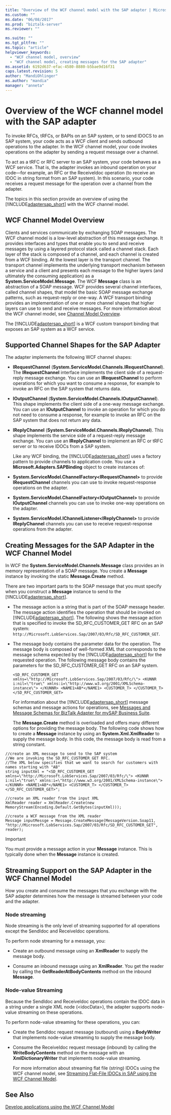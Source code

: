 ```yaml
---
title: "Overview of the WCF channel model with the SAP adapter | Microsoft Docs"
ms.custom: ""
ms.date: "06/08/2017"
ms.prod: "biztalk-server"
ms.reviewer: ""

ms.suite: ""
ms.tgt_pltfrm: ""
ms.topic: "article"
helpviewer_keywords: 
  - "WCF channel model, overview"
  - "WCF channel model, creating messages for the SAP adapter"
ms.assetid: 6192d637-efac-4580-8880-b5bae9d16f31
caps.latest.revision: 5
author: "MandiOhlinger"
ms.author: "mandia"
manager: "anneta"
---
```

# Overview of the WCF channel model with the SAP adapter
To invoke RFCs, tRFCs, or BAPIs on an SAP system, or to send IDOCS to an SAP system, your code acts as a WCF client and sends outbound operations to the adapter. In the WCF channel model, your code invokes operations on the adapter by sending a request message over a channel.  
  
 To act as a tRFC or RFC server to an SAP system, your code behaves as a WCF service. That is, the adapter invokes an inbound operation on your code—for example, an RFC or the ReceiveIdoc operation (to receive an IDOC in string format from an SAP system). In this scenario, your code receives a request message for the operation over a channel from the adapter.  
  
 The topics in this section provide an overview of using the [!INCLUDE[adaptersap_short](../../includes/adaptersap-short-md.md)] with the WCF channel model.  
  
## WCF Channel Model Overview  
 Clients and services communicate by exchanging SOAP messages. The WCF channel model is a low-level abstraction of this message exchange. It provides interfaces and types that enable you to send and receive messages by using a layered protocol stack called a channel stack. Each layer of the stack is composed of a channel, and each channel is created from a WCF binding. At the lowest layer is the transport channel. The transport channel implements the underlying transport mechanism between a service and a client and presents each message to the higher layers (and ultimately the consuming application) as a **System.ServiceModel.Message**. The WCF **Message** class is an abstraction of a SOAP message. WCF provides several channel interfaces, called channel shapes, that model the basic SOAP message exchange patterns, such as request-reply or one-way. A WCF transport binding provides an implementation of one or more channel shapes that higher layers can use to send and receive messages. For more information about the WCF channel model, see [Channel Model Overview](https://msdn.microsoft.com/library/ms729840.aspx).
  
 The [!INCLUDE[adaptersap_short](../../includes/adaptersap-short-md.md)] is a WCF custom transport binding that exposes an SAP system as a WCF service.  
  
## Supported Channel Shapes for the SAP Adapter  
 The adapter implements the following WCF channel shapes:  
  
- **IRequestChannel** (**System.ServiceModel.Channels.IRequestChannel**). The **IRequestChannel** interface implements the client side of a request-reply message exchange. You can use an **IRequestChannel** to perform operations for which you want to consume a response, for example to invoke an RFC on the SAP system that returns data.  
  
- **IOutputChannel** (**System.ServiceModel.Channels.IOutputChannel**). This shape implements the client side of a one-way message exchange. You can use an **IOutputChannel** to invoke an operation for which you do not need to consume a response, for example to invoke an RFC on the SAP system that does not return any data.  
  
- **IReplyChannel** (**System.ServiceModel.Channels.IReplyChannel**). This shape implements the service side of a request-reply message exchange. You can use an **IReplyChannel** to implement an RFC or tRFC server or to receive IDOCs from a SAP system.  
  
  Like any WCF binding, the [!INCLUDE[adaptersap_short](../../includes/adaptersap-short-md.md)] uses a factory pattern to provide channels to application code. You use a **Microsoft.Adapters.SAPBinding** object to create instances of:  
  
- **System.ServiceModel.ChannelFactory\<IRequestChannel\>** to provide **IRequestChannel** channels you can use to invoke request-response operations on the adapter.  
  
- **System.ServiceModel.ChannelFactory\<IOutputChannel\>** to provide **IOutputChannel** channels you can use to invoke one-way operations on the adapter.  
  
- **System.ServiceModel.IChannelListener\<IReplyChannel\>** to provide **IReplyChannel** channels you can use to receive request-response operations from the adapter.  
  
## Creating Messages for the SAP Adapter in the WCF Channel Model  
 In WCF the **System.ServiceModel.Channels.Message** class provides an in memory representation of a SOAP message. You create a **Message** instance by invoking the static **Message.Create** method.  
  
 There are two important parts to the SOAP message that you must specify when you construct a **Message** instance to send to the [!INCLUDE[adaptersap_short](../../includes/adaptersap-short-md.md)].  
  
- The message action is a string that is part of the SOAP message header. The message action identifies the operation that should be invoked on [!INCLUDE[adaptersap_short](../../includes/adaptersap-short-md.md)]. The following shows the message action that is specified to invoke the SD_RFC_CUSTOMER_GET RFC on an SAP system: `http://Microsoft.LobServices.Sap/2007/03/Rfc/SD_RFC_CUSTOMER_GET`.  
  
- The message body contains the parameter data for the operation. The message body is composed of well-formed XML that corresponds to the message schema expected by the [!INCLUDE[adaptersap_short](../../includes/adaptersap-short-md.md)] for the requested operation. The following message body contains the parameters for the SD_RFC_CUSTOMER_GET RFC on an SAP system.  
  
  ```  
  <SD_RFC_CUSTOMER_GET xmlns=\"http://Microsoft.LobServices.Sap/2007/03/Rfc/\"> <KUNNR i:nil=\"true\" xmlns:i=\"http://www.w3.org/2001/XMLSchema-instance\"> </KUNNR> <NAME1>AB*</NAME1> <CUSTOMER_T> </CUSTOMER_T> </SD_RFC_CUSTOMER_GET>  
  ```  
  
  For information about the [!INCLUDE[adaptersap_short](../../includes/adaptersap-short-md.md)] message schemas and message actions for operations, see [Messages and Message Schemas for BizTalk Adapter for mySAP Business Suite](../../adapters-and-accelerators/adapter-sap/messages-and-message-schemas-for-biztalk-adapter-for-mysap-business-suite.md).  
  
  The **Message.Create** method is overloaded and offers many different options for providing the message body. The following code shows how to create a **Message** instance by using an **System.Xml.XmlReader** to supply the message body. In this code, the message body is read from a string constant.  
  
```  
//create an XML message to send to the SAP system  
//We are invoking the SD_RFC_CUSTOMER_GET RFC.  
//The XML below specifies that we want to search for customers with names starting with "AB"  
string inputXml = "<SD_RFC_CUSTOMER_GET xmlns=\"http://Microsoft.LobServices.Sap/2007/03/Rfc/\"> <KUNNR i:nil=\"true\" xmlns:i=\"http://www.w3.org/2001/XMLSchema-instance\"> </KUNNR> <NAME1>AB*</NAME1> <CUSTOMER_T> </CUSTOMER_T> </SD_RFC_CUSTOMER_GET>";  
  
//create an XML reader from the input XML  
XmlReader reader = XmlReader.Create(new MemoryStream(Encoding.Default.GetBytes(inputXml)));  
  
//create a WCF message from the XML reader  
Message inputMessge = Message.CreateMessage(MessageVersion.Soap11, "http://Microsoft.LobServices.Sap/2007/03/Rfc/SD_RFC_CUSTOMER_GET", reader);  
```  
  
> [!IMPORTANT]
>  You must provide a message action in your **Message** instance. This is typically done when the **Message** instance is created.  
  
## Streaming Support on the SAP Adapter in the WCF Channel Model  
 How you create and consume the messages that you exchange with the SAP adapter determines how the message is streamed between your code and the adapter.  
  
### Node streaming  
 Node streaming is the only level of streaming supported for all operations except the SendIdoc and ReceiveIdoc operations.  
  
 To perform node streaming for a message, you:  
  
-   Create an outbound message using an **XmlReader** to supply the message body.  
  
-   Consume an inbound message using an **XmlReader**. You get the reader by calling the **GetReaderAtBodyContents** method on the inbound **Message**.  
  
### Node-value Streaming  
 Because the SendIdoc and ReceiveIdoc operations contain the IDOC data in a string under a single XML node (\<idocData\>), the adapter supports node-value streaming on these operations.  
  
 To perform node-value streaming for these operations, you can:  
  
- Create the SendIdoc request message (outbound) using a **BodyWriter** that implements node-value streaming to supply the message body.  
  
- Consume the ReceiveIdoc request message (inbound) by calling the **WriteBodyContents** method on the message with an **XmlDictionaryWriter** that implements node-value streaming.  
  
  For more information about streaming flat file (string) IDOCs using the WCF channel model, see [Streaming Flat-File IDOCs in SAP using the WCF Channel Model](../../adapters-and-accelerators/adapter-sap/stream-flat-file-idocs-in-sap-using-the-wcf-channel-model.md).  
  
## See Also  
[Develop applications using the WCF Channel Model](../../adapters-and-accelerators/adapter-sap/develop-sap-applications-using-the-wcf-channel-model.md)